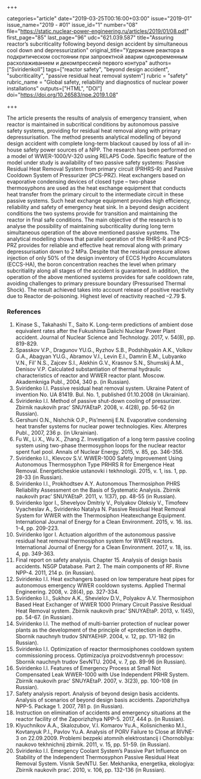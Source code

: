 +++

categories="article"
date="2019-03-25T00:16:00+03:00"
issue="2019-01"
issue_name="2019 - #01"
issue_id="1"
number="08"
file="https://static.nuclear-power-engineering.ru/articles/2019/01/08.pdf"
first_page="85"
last_page="96"
udc="621.039.587"
title="Assuring reactor’s subcriticality following beyond design accident by simultaneous cool down and depressurization"
original_title="Удержание реактора в подкритическом состоянии при запроектной аварии одновременным расхолаживанием и декомпрессией первого контура"
authors=["SviridenkoII"]
tags=["reactor safety", "beyond design accident", "subcriticality", "passive residual heat removal system"]
rubric = "safety"
rubric_name = "Global safety, reliability and diagnostics of nuclear power installations"
outputs=["HTML", "DOI"]
doi="https://doi.org/10.26583/npe.2019.1.08"

+++

The article presents the results of analysis of emergency transient, when reactor is maintained in subcritical conditions by autonomous passive safety systems, providing for residual heat removal along with primary depressurisation. The method presents analytical modelling of beyond design accident with complete long-term blackout  caused by loss of all in-house safety power sources of a NPP. The research has been performed on a model of WWER-1000/V-320 using RELAP5 Сode. Specific feature of the model under study is availability of two passive safety systems: Passive Residual Heat Removal System from primary circuit (PRHRS-R) and Passive Cooldown System of Pressurizer (РСS-PRZ). Heat exchangers based on evaporative condensing devices of closed type – two-phase thermosyphons are used as the heat exchange equipment that conducts heat transfer from the primary circuit to the intermediate circuit in these passive systems. Such heat exchange equipment provides high efficiency, reliability and safety of emergency heat sink. In a beyond design accident conditions the two systems provide for transition and maintaining the reactor in final safe conditions. The main objective of the research is to analyse the possibility of maintaining subcriticality during long term simultaneous operation of the above mentioned passive systems. The analytical modelling shows that parallel operation of the RHRS-R and РСS-PRZ provides for reliable and effective heat removal along with primary depressurisation down to 2 MPa. Despite that the residual pressure allows injection of only 50% of the design inventory of ECCS Hydro Accumulators (ECCS-HA), the boron concentration reaches the level when primary subcritiality along all stages of the accident is guaranteed. In addition, the operation of the above mentioned systems provides for safe cooldown rate, avoiding challenges to primary pressure boundary (Pressurised Thermal Shock). The result achieved takes into account release of positive reactivity due to Reactor de-poisoning. Highest level of reactivity reached –2.79 $.

### References

1. Kinase S., Takahashi T., Saito K. Long-term predictions of ambient dose equivalent rates after the Fukushima Daiichi Nuclear Power Plant accident. Journal of Nuclear Science and Technology. 2017, v. 54(8), pp. 819-829.
2. Spasskov V.P., Dragunov YU.G., Ryzhov S.B., Podshibyakin A.K., Volkov G.A., Abagyan YU.G., Abramov V.I., Levin E.I., Damrin E.M., Lubyanko V.N., Fil’ N.S., Zajcev S.I., Alekhin G.V., Krasnov S.N., Shumskij A.M., Denisov V.P. Calculated substantiation of thermal hydraulic characteristics of reactor and WWER reactor plant. Moscow. Akademkniga Publ., 2004, 340 p. (in Russian).
3. Sviridenko I.I. Passive residual heat removal system. Ukraine Patent of invention No. UA 81419. Bul. No. 1, published 01.10.2008 (in Ukrainian).
4. Sviridenko I.I. Method of passive shut-down cooling of pressurizer. Zbіrnik naukovih prac’ SNUYAEtaP. 2008, v. 4(28), pp. 56-62 (in Russian).
5. Gershuni O.N., Nishchik O.P., Pis’mennij E.N. Evaporative condensing heat transfer systems for nuclear power technologies. Kiev. Alterpres Publ., 2007, 236 p. (in Ukrainian).
6. Fu W., Li X., Wu X., Zhang Z. Investigation of a long term passive cooling system using two-phase thermosyphon loops for the nuclear reactor spent fuel pool. Annals of Nuclear Energy. 2015, v. 85, pp. 346-356.
7. Sviridenko I.I., Klevcov S.V. WWER-1000 Safety Improvement Using Autonomous Thermosyphon Type PRHRS R for Emergence Heat Removal. Energeticheskie ustanovki i tekhnologii. 2015, v. 1, iss. 1, pp. 28-33 (in Russian).
8. Sviridenko I.I., Prokhodtsev A.Y. Autonomous Thermosiphon PHRS Reliability Assessment on the Basis of Systematic Analysis. Zbіrnik naukovih prac’ SNUYAEtaP. 2011, v. 1(37), pp. 48-55 (in Russian).
9. Sviridenko Igor I., Shevelyov Dmitriy V., Polyakov Oleksiy V., Timofeev Vyacheslav A., Sviridenko Natalya N. Passive Residual Heat Removal System for WWER with the Thermosiphon Heatexchange Equipment. International Journal of Energy for a Clean Environment. 2015, v. 16. iss. 1-4, pp. 209-223.
10. Sviridenko Igor I. Actuation algorithm of the autonomous passive residual heat removal thermosiphon system for WWER reactors. International Journal of Energy for a Clean Environment. 2017, v. 18, iss. 4, pp. 349-363.
11. Final report on safety analysis. Chapter 15. Analysis of design basis accidents. NSGP Database. Part 2. The main components of RF. Rivne NPP-4. 2011, 214 p. (in Russian).
12. Sviridenko I.I. Heat exchangers based on low temperature heat pipes for autonomous emergency WWER cooldown systems. Applied Thermal Engineering. 2008, v. 28(4), pp. 327-334.
13. Sviridenko I.I., Sukhov A.K., Shevielov D.V., Polyakov A.V. Thermosiphon Based Heat Exchanger of WWER 1000 Primary Circuit Passive Residual Heat Removal system. Zbіrnik naukovih prac’ SNUYAEtaP. 2013, v. 1(45), pp. 54-67. (in Russian).
14. Sviridenko I.I. The method of multi-barrier protection of nuclear power plants as the development of the principle of «protection in depth». Sbornik nauchnyh trudov SNIYAEHiP. 2004, v. 12, pp. 171-182 (in Russian).
15. Sviridenko I.I. Optimization of reactor thermosiphones cooldown system commissioning process. Optimizaciya proizvodstvennyh processov: Sbornik nauchnyh trudov SevNTU. 2004, v. 7, pp. 89-96 (in Russian).
16. Sviridenko I.I. Features of Emergency Process at Small Not Compensated Leak WWER-1000 with Use Independent PRHR System. Zbіrnik naukovih prac’ SNUYAEtaP. 2007, v. 3(23), pp. 100-108 (in Russian).
17. Safety analysis report. Analysis of beyond design basis accidents. Analysis of scenarios of beyond design basis accidents. Zaporizhzhya NPP-5. Package 1. 2007, 781 p. (in Russian).
18. Instruction on elimination of accidents and emergency situations at the reactor facility of the Zaporizhzhya NPP-5. 2017, 444 p. (in Russian).
19. Klyuchnikov A.A., Skalozubov, V.I. Komarov Yu.A., Kolisnichenko M.I., Kovtanyuk P.I., Pavlov Yu.A. Analysis of PORV Failure to Close at RIVNE-3 on 22.09.2009. Problemi bezpeki atomnih elektrostancіj і Chornobilya: naukovo tekhnіchnij zbіrnik. 2011, v. 15, pp. 51-59. (in Russian).
20. Sviridenko I.I. Emergency Coolant System’s Passive Part Influence on Stability of the Independent Thermosyphon Passive Residual Heat Removal System. Vіsnik SevNTU. Ser. Mekhanіka, energetika, ekologіya: Zbіrnik naukovih prac’. 2010, v. 106, pp. 132-136 (in Russian).